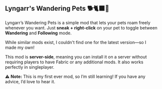 ## Lyngarr's Wandering Pets 🐕🐈‍⬛🦜

Lyngarr’s Wandering Pets is a simple mod that lets your pets roam freely whenever you want. Just **sneak + right-click** on your pet to toggle between **Wandering** and **Following** mode.  

While similar mods exist, I couldn't find one for the latest version—so I made my own!  

This mod is **server-side**, meaning you can install it on a server without requiring players to have Fabric or any additional mods. It also works perfectly in singleplayer.    

⚠ **Note:** This is my first ever mod, so I’m still learning! If you have any advice, I’d love to hear it.

<!-- wander roam wandering wander freely pets pet wander pets wandering -->
